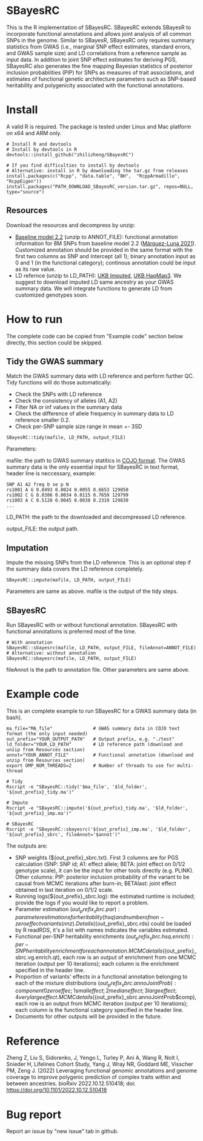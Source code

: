 # SBayesRC
This is the R implementation of SBayesRC. SBayesRC extends SBayesR to incorporate functional annotations and allows joint analysis of all common SNPs in the genome. Similar to SBayesR, SBayesRC only requires summary statistics from GWAS (i.e., marginal SNP effect estimates, standard errors, and GWAS sample size) and LD correlations from a reference sample as input data. In addition to joint SNP effect estimates for deriving PGS, SBayesRC also generates the fine mapping Bayesian statistics of posterior inclusion probabilities (PIP) for SNPs as measures of trait associations, and estimates of functional genetic architecture parameters such as SNP-based heritability and polygenicity associated with the functional annotations. 

# Install
A valid R is required. The package is tested under Linux and Mac platform on x64 and ARM only.
```
# Install R and devtools
# Install by devtools in R
devtools::install_github("zhilizheng/SBayesRC")

# If you find difficulties to install by devtools
# Alternative: install in R by downloading the tar.gz from releases
install.packages(c("Rcpp", "data.table", "BH",  "RcppArmadillo", "RcppEigen"))
install.packages("PATH_DOWNLOAD_SBayesRC_version.tar.gz", repos=NULL, type="source")
```

## Resources
Download the resources and decompress by unzip:
* [Baseline model 2.2](https://drive.google.com/drive/folders/1cq364c50vMw1inJBTkeW7ynwyf2W6WIP?usp=sharing) (unzip to ANNOT_FILE): functional annotation information for 8M SNPs from baseline model 2.2 ([Márquez-Luna 2021](https://doi.org/10.1038/s41467-021-25171-9)).  Customized annotation should be provided in the same format with the first two columns as SNP and Intercept (all 1); binary annotation input as 0 and 1 (in the functional category); continous annotation could be input as its raw value. 
* LD refernce (unzip to LD_PATH): [UKB Imputed](https://drive.google.com/drive/folders/1ZTYv_qlbb1EO70VVSSQFaEP9zH7c9KHt?usp=sharing), [UKB HapMap3](https://drive.google.com/drive/folders/1YTnw1cY-TZfAnLjuwF6wsVHdM4DOXA_G?usp=sharing). We suggest to download imputed LD same ancestry as your GWAS summary data. We will integrate functions to generate LD from customized genotypes soon. 

# How to run
The complete code can be copied from "Example code" section below directly, this section could be skipped.
## Tidy the GWAS summary
Match the GWAS summary data with LD reference and perform further QC.
Tidy functions will do those automatically:
* Check the SNPs with LD reference
* Check the consistency of alleles (A1, A2)
* Filter NA or inf values in the summary data
* Check the difference of allele frequency in summary data to LD reference smaller 0.2.
* Check per-SNP sample size range in mean +- 3SD

```
SBayesRC::tidy(mafile, LD_PATH, output_FILE)
```

Parameters:

mafile: the path to GWAS summary statitics in [COJO format](https://yanglab.westlake.edu.cn/software/gcta/#COJO). The GWAS summary data is the only essential input for SBayesRC in text format, header line is neccessary, example:
```
SNP A1 A2 freq b se p N 
rs1001 A G 0.8493 0.0024 0.0055 0.6653 129850 
rs1002 C G 0.0306 0.0034 0.0115 0.7659 129799 
rs1003 A C 0.5128 0.0045 0.0038 0.2319 129830
...
```
LD_PATH: the path to the downloaded and decompressed LD reference.

output_FILE: the output path.

## Imputation
Impute the missing SNPs from the LD reference. This is an optional step if the summary data covers the LD reference completely. 

```SBayesRC::impute(mafile, LD_PATH, output_FILE)```

Parameters are same as above. mafile is the output of the tidy steps. 


## SBayesRC
Run SBayesRC with or without functional annotation. SBayesRC with functional annotations is preferred most of the time. 

```
# With annotation
SBayesRC::sbayesrc(mafile, LD_PATH, output_FILE, fileAnnot=ANNOT_FILE)
# Alternative: without annotation
SBayesRC::sbayesrc(mafile, LD_PATH, output_FILE)
```

fileAnnot is the path to annotation file. Other parameters are same above. 

# Example code
This is an complete example to run SBayesRC for a GWAS summary data (in bash). 

```
ma_file="MA_file"               # GWAS summary data in COJO text format (the only input needed)
out_prefix="YOUR_OUTPUT_PATH"   # Output prefix, e.g. "./test"
ld_folder="YOUR_LD_PATH"        # LD reference path (download and unzip from Resources section)
annot="YOUR_ANNOT_FILE"         # Functional annotation (download and unzip from Resources section)
export OMP_NUM_THREADS=2        # Number of threads to use for multi-thread  

# Tidy
Rscript -e "SBayesRC::tidy('$ma_file', '$ld_folder', '${out_prefix}_tidy.ma')"

# Impute
Rscript -e "SBayesRC::impute('${out_prefix}_tidy.ma', '$ld_folder', '${out_prefix}_imp.ma')"

# SBayesRC
Rscript -e "SBayesRC::sbayesrc('${out_prefix}_imp.ma', '$ld_folder', '${out_prefix}_sbrc', fileAnnot='$annot')"

```

The outputs are:

* SNP weights (${out_prefix}_sbrc.txt).  First 3 columns are for PGS calculation (SNP: SNP id; A1: effect allele; BETA: joint effect on 0/1/2 genotype scale), it can be the input for other tools directly (e.g. PLINK). Other columns:  PIP: posterior inclusion probability of the variant to be causal from MCMC iterations after burn-in; BETAlast: joint effect obtained in last iteration on 0/1/2 scale.
* Running logs(${out_prefix}_sbrc.log): the estimated runtime is included; provide the logs if you would like to report a problem.  
* Parameter estimation (${out_prefix}_sbrc.par): parameter estimations for heritablity (hsq) and number of non-zero effect variants (nnz). Details (${out_prefix}_sbrc.rds) could be loaded by R readRDS, it's a list with names indicates the variables estimated.
* Functional per-SNP heritability enrichments (${out_prefix}_sbrc.hsq.enrich): per-SNP heritability enrichment for each annotation. MCMC details (${out_prefix}_sbrc.vg.enrich.qt), each row is an output of enrichment from one MCMC iteration (output per 10 iterations); each column is the enrichment specified in the header line.
* Proportion of variants' effects in a functional annotation belonging to each of the mixture distributions (${out_prefix}_sbrc.annoJointProb):  component 0 zero effec; 1 small effect; 2 median effect; 3 large effect; 4 very large effect.  MCMC details (${out_prefix}_sbrc.annoJointProb$comp), each row is an output from MCMC iteration (output per 10 iterations); each column is the functional category specified in the header line.
* Documents for other outputs will be provided in the future. 

# Reference
Zheng Z, Liu S, Sidorenko, J, Yengo L, Turley P, Ani A, Wang R, Nolt I, Snieder H, Lifelines Cohort Study, Yang J, Wray NR, Goddard ME, Visscher PM, Zeng J. (2022) Leveraging functional genomic annotations and genome coverage to improve polygenic prediction of complex traits within and between ancestries. bioRxiv 2022.10.12.510418; doi: https://doi.org/10.1101/2022.10.12.510418

# Bug report
Report an issue by "new issue" tab in github.
